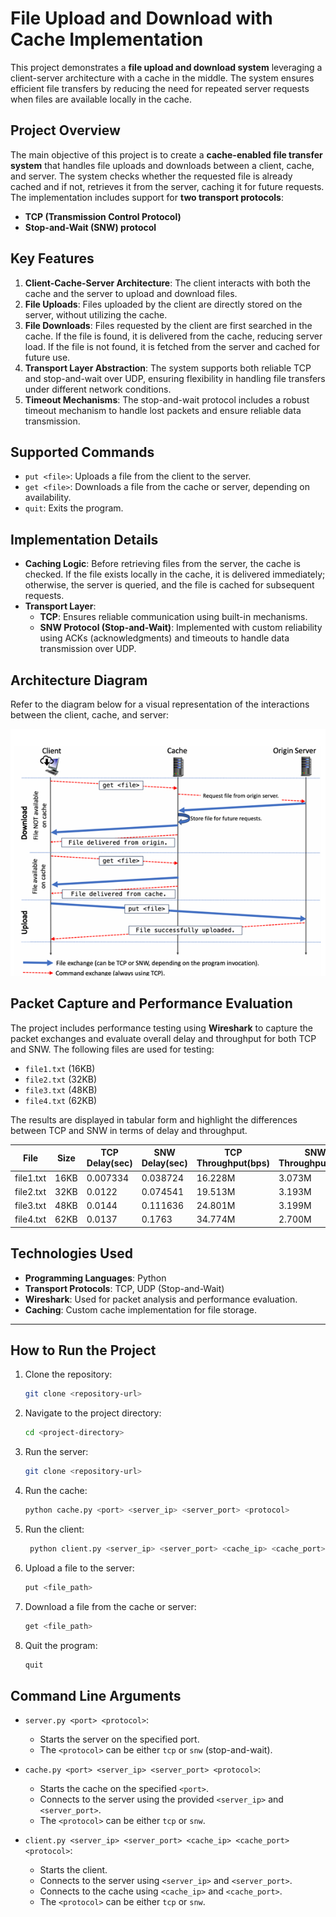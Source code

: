 # **File Upload and Download with Cache Implementation**

This project demonstrates a **file upload and download system** leveraging a client-server architecture with a cache in the middle. The system ensures efficient file transfers by reducing the need for repeated server requests when files are available locally in the cache.

## **Project Overview**

The main objective of this project is to create a **cache-enabled file transfer system** that handles file uploads and downloads between a client, cache, and server. The system checks whether the requested file is already cached and if not, retrieves it from the server, caching it for future requests. The implementation includes support for **two transport protocols**: 
- **TCP (Transmission Control Protocol)**
- **Stop-and-Wait (SNW) protocol**

## **Key Features**

1. **Client-Cache-Server Architecture**: The client interacts with both the cache and the server to upload and download files.
2. **File Uploads**: Files uploaded by the client are directly stored on the server, without utilizing the cache.
3. **File Downloads**: Files requested by the client are first searched in the cache. If the file is found, it is delivered from the cache, reducing server load. If the file is not found, it is fetched from the server and cached for future use.
4. **Transport Layer Abstraction**: The system supports both reliable TCP and stop-and-wait over UDP, ensuring flexibility in handling file transfers under different network conditions.
5. **Timeout Mechanisms**: The stop-and-wait protocol includes a robust timeout mechanism to handle lost packets and ensure reliable data transmission.

## **Supported Commands**

- `put <file>`: Uploads a file from the client to the server.
- `get <file>`: Downloads a file from the cache or server, depending on availability.
- `quit`: Exits the program.

## **Implementation Details**

- **Caching Logic**: Before retrieving files from the server, the cache is checked. If the file exists locally in the cache, it is delivered immediately; otherwise, the server is queried, and the file is cached for subsequent requests.
- **Transport Layer**: 
  - **TCP**: Ensures reliable communication using built-in mechanisms.
  - **SNW Protocol (Stop-and-Wait)**: Implemented with custom reliability using ACKs (acknowledgments) and timeouts to handle data transmission over UDP.

## **Architecture Diagram**

Refer to the diagram below for a visual representation of the interactions between the client, cache, and server:

![Architecture Diagram](fileexchangediagram.png)

## **Packet Capture and Performance Evaluation**

The project includes performance testing using **Wireshark** to capture the packet exchanges and evaluate overall delay and throughput for both TCP and SNW. The following files are used for testing:
- `file1.txt` (16KB)
- `file2.txt` (32KB)
- `file3.txt` (48KB)
- `file4.txt` (62KB)

The results are displayed in tabular form and highlight the differences between TCP and SNW in terms of delay and throughput.

| **File** | **Size**  | **TCP Delay(sec)** | **SNW Delay(sec)** | **TCP Throughput(bps)** | **SNW Throughput(bps)** |
|----------|-----------|---------------|---------------|--------------------|--------------------|
| file1.txt | 16KB     | 0.007334      | 0.038724      | 16.228M            | 3.073M       |
| file2.txt | 32KB     | 0.0122        | 0.074541      | 19.513M            | 3.193M       |
| file3.txt | 48KB     | 0.0144        | 0.111636      | 24.801M            | 3.199M       |
| file4.txt | 62KB     | 0.0137        | 0.1763        | 34.774M       | 2.700M       |

## **Technologies Used**

- **Programming Languages**: Python
- **Transport Protocols**: TCP, UDP (Stop-and-Wait)
- **Wireshark**: Used for packet analysis and performance evaluation.
- **Caching**: Custom cache implementation for file storage.

---

## **How to Run the Project**

1. Clone the repository:
   ```bash
   git clone <repository-url>

2. Navigate to the project directory:
   ```bash
   cd <project-directory>

3. Run the server:
   ```bash
   git clone <repository-url>
4. Run the cache:
   ```bash
   python cache.py <port> <server_ip> <server_port> <protocol>

5. Run the client:
   ```bash
    python client.py <server_ip> <server_port> <cache_ip> <cache_port> <protocol>

6. Upload a file to the server:
   ```bash
   put <file_path>

7. Download a file from the cache or server:
   ```bash
   get <file_path>

8. Quit the program:
    ```bash
   quit


## **Command Line Arguments**

- `server.py <port> <protocol>`: 
   - Starts the server on the specified port.
   - The `<protocol>` can be either `tcp` or `snw` (stop-and-wait).

- `cache.py <port> <server_ip> <server_port> <protocol>`: 
   - Starts the cache on the specified `<port>`.
   - Connects to the server using the provided `<server_ip>` and `<server_port>`.
   - The `<protocol>` can be either `tcp` or `snw`.

- `client.py <server_ip> <server_port> <cache_ip> <cache_port> <protocol>`: 
   - Starts the client.
   - Connects to the server using `<server_ip>` and `<server_port>`.
   - Connects to the cache using `<cache_ip>` and `<cache_port>`.
   - The `<protocol>` can be either `tcp` or `snw`.

